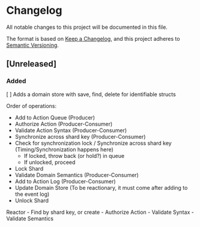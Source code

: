# Changelog

All notable changes to this project will be documented in this file.

The format is based on [Keep a Changelog](https://keepachangelog.com/en/1.0.0/),
and this project adheres to [Semantic Versioning](https://semver.org/spec/v2.0.0.html).

## [Unreleased]

### Added

[ ] Adds a domain store with save, find, delete for identifiable structs



Order of operations:
  <!-- - Generate Action PID from Request (holds action data, user, callback for success/failures)
    ActionRequest
      - ID: "8c8a2529-2fcb-42d1-814d-c44723dd85db" (auto generated)
      - Host: "com.walker-technologies.net" (from request)
      - Date: "2018-12-06T18:18:47.229574Z" (auto generated)
      - Requestor: { } (From authorization token)
      - Action: "Add A Job"
      - Data: { } -->
  - Add to Action Queue (Producer)
  - Authorize Action (Producer-Consumer)
  - Validate Action Syntax (Producer-Consumer)
  - Synchronize across shard key (Producer-Consumer)
  - Check for synchronization lock / Synchronize across shard key (Timing/Synchronization happens here)
    - If locked, throw back (or hold?) in queue
    - If unlocked, proceed
  - Lock Shard
  - Validate Domain Semantics (Producer-Consumer)
  - Add to Action Log (Producer-Consumer)
  - Update Domain Store (To be reactionary, it must come after adding to the event log)
  - Unlock Shard

  Reactor
    - Find by shard key, or create
    - Authorize Action
    - Validate Syntax
    - Validate Semantics




